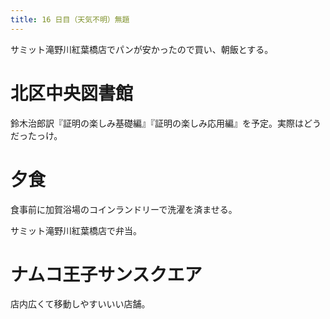 ```yaml
---
title: 16 日目（天気不明）無題
---
```


サミット滝野川紅葉橋店でパンが安かったので買い、朝飯とする。

# 北区中央図書館

鈴木治郎訳『証明の楽しみ基礎編』『証明の楽しみ応用編』を予定。実際はどうだったっけ。

# 夕食

食事前に加賀浴場のコインランドリーで洗濯を済ませる。

サミット滝野川紅葉橋店で弁当。

# ナムコ王子サンスクエア

店内広くて移動しやすいいい店舗。
